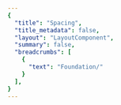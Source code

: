 ```yaml
---
{
  "title": "Spacing",
  "title_metadata": false,
  "layout": "LayoutComponent",
  "summary": false,
  "breadcrumbs": [
    {
      "text": "Foundation/"
    }
  ],
}
---
```


<cdr-doc-tabs :labels="['Overview', 'Guidelines']">
<template slot="Overview">
<cdr-doc-table-of-contents-shell>

## Base Inset

Use to create a consistent space within the content container:
- All four sides have equal values
- Base Inset token value is 16 pixels 
- Options range from 2 pixels to 64 pixels
- Default spacing model
- Examples: Buttons, Tabs, and Date Tables 

<nr>
  
#### TESTING - VERSION 1  

<div class="inset-example" style="box-shadow: rgb(199, 220, 191) -2px -2px 0px inset, rgb(199, 220, 191) 2px 2px 0px inset; padding: 2px;,text-align: center;">content</div>
<table>
  <tbody>
    <tr>
      <td><b>cdr-space-inset-eighth-x</b></td>
      <td>2px </td>
    </tr>
  </tbody>
</table>

<br>

<div class="inset-example" style="box-shadow: rgb(199, 220, 191) -0.4rem -0.4rem 0px inset, rgb(199, 220, 191) 0.4rem 0.4rem 0px inset; padding: 0.4rem;">content</div>
<table>
  <tbody>
    <tr>
      <td><b>cdr-space-inset-quarter-x </b></td>
      <td>4px </td>
    </tr>
  </tbody>
</table>

<br>

<div class="inset-example" style="box-shadow: rgb(199, 220, 191) -0.8rem -0.8rem 0px inset, rgb(199, 220, 191) 0.8rem 0.8rem 0px inset; padding: 0.8rem;">content</div>
<table>
  <tbody>
    <tr>
      <td><b>cdr-space-inset-half-x </b></td>
      <td>8px </td>
    </tr>
  </tbody>
</table>

<br>

<div class="inset-example" style="box-shadow: rgb(199, 220, 191) -1.2rem -1.2rem 0px inset, rgb(199, 220, 191) 1.2rem 1.2rem 0px inset; padding: 1.2rem;">content</div>
<table>
  <tbody>
    <tr>
      <td><b>cdr-space-inset-three-quarter-x </b></td>
      <td>12px </td>
    </tr>
  </tbody>
</table>

<br>

<div class="inset-example" style="box-shadow: rgb(199, 220, 191) -1.6rem -1.6rem 0px inset, rgb(199, 220, 191) 1.6rem 1.6rem 0px inset; padding: 1.6rem;">content</div>
<div class="inset-example" style="box-shadow: rgb(199, 220, 191) -1.2rem -1.2rem 0px inset, rgb(199, 220, 191) 1.2rem 1.2rem 0px inset; padding: 1.2rem;">content</div>
<table>
  <tbody>
    <tr>
      <td><b>cdr-space-inset-one-x </b></td>
      <td>16px </td>
    </tr>
  </tbody>
</table>

</table>

<br>

<div class="inset-example" style="box-shadow: rgb(199, 220, 191) -2.4rem -2.4rem 0px inset, rgb(199, 220, 191) 2.4rem 2.4rem 0px inset; padding: 2.4rem;">content</div>
<table>
  <tbody>
    <tr>
      <td><b>cdr-space-inset-one-and-a-half-x</b></td>
      <td>24px </td>
    </tr>
  </tbody>
</table>

<br>

<div class="inset-example" style="box-shadow: rgb(199, 220, 191) -3.2rem -3.2rem 0px inset, rgb(199, 220, 191) 3.2rem 3.2rem 0px inset; padding: 3.2rem;">content</div>
<table>
  <tbody>
    <tr>
      <td><b>cdr-space-inset-two-x</b></td>
      <td>32px </td>
    </tr>
  </tbody>
</table>

<br>

<div class="inset-example" style="box-shadow: rgb(199, 220, 191) -6.4rem -6.4rem 0px inset, rgb(199, 220, 191) 6.4rem 6.4rem 0px inset; padding: 6.4rem;">content</div>
<div class="inset-example" style="box-shadow: rgb(199, 220, 191) -3.2rem -3.2rem 0px inset, rgb(199, 220, 191) 3.2rem 3.2rem 0px inset; padding: 3.2rem;">content</div>
<table>
  <tbody>
    <tr>
      <td><b>cdr-space-inset-four-x</b></td>
      <td>64px </td>
    </tr>
  </tbody>
</table>

<br>
<hr>

#### TESTING - VERSION 2

<table>
  <tbody>
    <tr>
      <td><div class="inset-example" style="box-shadow: rgb(199, 220, 191) -2px -2px 0px inset, rgb(199, 220, 191) 2px 2px 0px inset; padding: 2px;,text-align: center;">content</div></td>
      <td> </td>
    </tr>
    <tr>
      <td>
        <b>cdr-space-inset-eighth-x</b>  
        <br>
      </td>
      <td>2px </td>
    </tr>  
    <tr>
      <td><div class="inset-example" style="box-shadow: rgb(199, 220, 191) -0.4rem -0.4rem 0px inset, rgb(199, 220, 191) 0.4rem 0.4rem 0px inset; padding: 0.4rem;">content</div></td>
      <td> </td>
    </tr>
    <tr>
      <td>
        <b>cdr-space-inset-quarter-x</b>  
        <br>
      </td>
      <td>4px </td>
    </tr> 
  </tbody>
</table>
  


</cdr-doc-table-of-contents-shell>
</template>



<template slot="Guidelines">
<cdr-doc-table-of-contents-shell>

## Spacing

Cedar provides easy-to-use, preset values to apply consistent spacing within and between components. These spacing tokens help maintain a cohesive visual style across all REI properties.

Spacing symbols are available within the Cedar UI Toolkit and directly reflect the token names in the code ensuring a [more efficient handoff](../../getting-started/as-a-designer/?active-link=annotating-delivering-cedar-based-designs) between design and development. 

## Concepts
The Cedar spacing system is built on three core concepts: `inset`, `stack` and `inline`. Whether applying space within a container or between two components, the included options make for easier and more consistent design decisions. 

### Inset
An `inset` is the space within a block from which elements—typography, images, icons, and more—are separated from the edge. Cedar offers different options for inset tokens including default, squish and stretch. 

<cdr-img class="cdr-doc-article-img" :src="$withBase(`/spacing/inset-options.gif`)" alt="examples demoing spacing of inset, inset squish, and inset stretch" />

The base `inset` tokens have all four sides matching in value, resulting in consistent space within the container. The base inset is 16px with options ranging from 2px to 64px. Names are tied to the base 16 and increase or decrease accordingly.

<cdr-img class="cdr-doc-article-img" :src="$withBase(`/spacing/inset.jpg`)" alt="inset examples"/>

### Inset-Squish
An `inset-squish` reduces top and bottom spacing by 50% relative to the default inset value, resulting in a vertically condensed visual display.

<cdr-img class="cdr-doc-article-img" :src="$withBase(`/spacing/inset-squish.gif`)" alt="inset squish examples"/>

### Inset-Stretch
An `inset-stretch` increases top and bottom spacing by 50% relative to the default inset value, resulting in a vertically expanded visual display.

<cdr-img class="cdr-doc-article-img" :src="$withBase(`/spacing/inset-stretch.gif`)" alt="inset stretch examples"/>

## Stack vs Inline
`Inset` tokens are for space within a container, while `stack` and `inline` tokens adjust the space outside of a component/object. In CSS terms, think of `inset` as padding and `stack` & `inline` as margin.

<cdr-img class="cdr-doc-article-img" :src="$withBase(`/spacing/stack-vs-inline.jpg`)" alt="image showing stack vs inline"/>

### Stack
Use `stack` tokens to separate components arranged vertically. The last instance of a component should omit this space. The default `stack` is 16px with options ranging from 2px to 64px. Names are tied to the base 16 and increase or decrease accordingly.

<cdr-img class="cdr-doc-article-img" :src="$withBase(`/spacing/stack.jpg`)" alt="stack examples"/>

### Inline
Use `inline` tokens to separate elements arranged horizontally and that may wrap on the right. The last instance of a component should omit this space. The default `inline` is 16px with options ranging from 2px to 64px. Names are tied to the base 16 and increase or decrease accordingly.

<cdr-img class="cdr-doc-article-img" :src="$withBase(`/spacing/inline.jpg`)" alt="inline examples"/>

## Generic Space Values
The specific options for `inset` may not fit every solution. When this is the case, use the generic spacing tokens to keep consistent spatial concepts and maintenance in code.

<pre>space-eighth-x: 2px</pre>
<pre>space-quarter-x: 4px</pre>
<pre>space-half-x: 8px</pre>
<pre>space-three-quarter-x: 12px</pre>
<pre>space-1-x: 16px</pre>
<pre>space-1-and-a-half-x: 24px</pre>
<pre>space-2-x: 32px</pre>
<pre>space-4-x: 64px</pre>

</cdr-doc-table-of-contents-shell>
